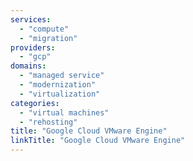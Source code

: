 ```yaml
---
services:
  - "compute"
  - "migration"
providers:
  - "gcp"
domains:
  - "managed service"
  - "modernization"
  - "virtualization"
categories: 
  - "virtual machines"
  - "rehosting"
title: "Google Cloud VMware Engine"
linkTitle: "Google Cloud VMware Engine"
---
```


